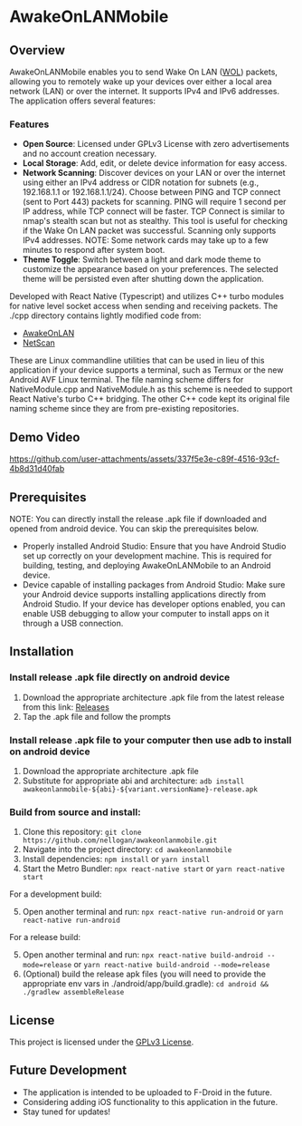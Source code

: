# AwakeOnLANMobile

## Overview

AwakeOnLANMobile enables you to send Wake On LAN ([WOL](https://en.wikipedia.org/wiki/Wake-on-LAN)) packets, allowing you to remotely wake up your devices over either a local area network (LAN) or over the internet. It supports IPv4 and IPv6 addresses. The application offers several features:

### Features

- **Open Source**: Licensed under GPLv3 License with zero advertisements and no account creation necessary.
- **Local Storage**: Add, edit, or delete device information for easy access.
- **Network Scanning**: Discover devices on your LAN or over the internet using either an IPv4 address or CIDR notation for subnets (e.g., 192.168.1.1 or 192.168.1.1/24). Choose between PING and TCP connect (sent to Port 443) packets for scanning. PING will require 1 second per IP address, while TCP connect will be faster. TCP Connect is similar to nmap's stealth scan but not as stealthy. This tool is useful for checking if the Wake On LAN packet was successful. Scanning only supports IPv4 addresses. NOTE: Some network cards may take up to a few minutes to respond after system boot.
- **Theme Toggle**: Switch between a light and dark mode theme to customize the appearance based on your preferences. The selected theme will be persisted even after shutting down the application.

Developed with React Native (Typescript) and utilizes C++ turbo modules for native level socket access when sending and receiving packets. The ./cpp directory contains lightly modified code from:

- [AwakeOnLAN](https://github.com/nellogan/awakeonlan)
- [NetScan](https://github.com/nellogan/netscan)

These are Linux commandline utilities that can be used in lieu of this application if your device supports a terminal, such as Termux or the new Android AVF Linux terminal. The file naming scheme differs for NativeModule.cpp and NativeModule.h as this scheme is needed to support React Native's turbo C++ bridging. The other C++ code kept its original file naming scheme since they are from pre-existing repositories.

## Demo Video

https://github.com/user-attachments/assets/337f5e3e-c89f-4516-93cf-4b8d31d40fab

## Prerequisites

NOTE: You can directly install the release .apk file if downloaded and opened from android device. You can skip the prerequisites below.

- Properly installed Android Studio: Ensure that you have Android Studio set up correctly on your development machine. This is required for building, testing, and deploying AwakeOnLANMobile to an Android device.
- Device capable of installing packages from Android Studio: Make sure your Android device supports installing applications directly from Android Studio. If your device has developer options enabled, you can enable USB debugging to allow your computer to install apps on it through a USB connection.

## Installation

### Install release .apk file directly on android device

1. Download the appropriate architecture .apk file from the latest release from this link: [Releases](https://github.com/nellogan/AwakeOnLANMobile/releases)
2. Tap the .apk file and follow the prompts

### Install release .apk file to your computer then use adb to install on android device

1. Download the appropriate architecture .apk file
2. Substitute for appropriate abi and architecture: `adb install awakeonlanmobile-${abi}-${variant.versionName}-release.apk`

### Build from source and install:

1. Clone this repository: `git clone https://github.com/nellogan/awakeonlanmobile.git`
2. Navigate into the project directory: `cd awakeonlanmobile`
3. Install dependencies: `npm install` or `yarn install`
4. Start the Metro Bundler: `npx react-native start` or `yarn react-native start`

For a development build:

5. Open another terminal and run: `npx react-native run-android` or `yarn react-native run-android`

For a release build:

5. Open another terminal and run: `npx react-native build-android --mode=release` or `yarn react-native build-android --mode=release`
6. (Optional) build the release apk files (you will need to provide the appropriate env vars in ./android/app/build.gradle): `cd android && ./gradlew assembleRelease`

## License

This project is licensed under the [GPLv3 License](./LICENSE).

## Future Development

- The application is intended to be uploaded to F-Droid in the future.
- Considering adding iOS functionality to this application in the future.
- Stay tuned for updates!


